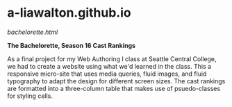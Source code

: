 # a-liawalton.github.io

_bachelorette.html_

**The Bachelorette, Season 16 Cast Rankings**

As a final project for my Web Authoring I class at Seattle Central College, we had to create a website using what we'd learned in the class. This a responsive micro-site that uses media queries, fluid images, and fluid typography to adapt the design for different screen sizes. The cast rankings are formatted into a three-column table that makes use of psuedo-classes for styling cells.
